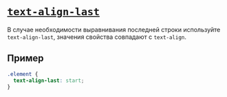 # [`text-align-last`](../index.md)

В случае необходимости выравнивания последней строки используйте `text-align-last`, значения свойства совпадают с `text-align`.

## Пример

```css
.element {
  text-align-last: start;
}
```
